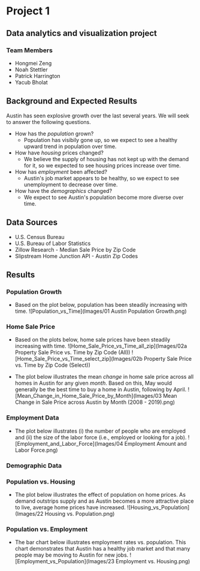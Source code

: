 # Project 1  
## Data analytics and visualization project  
### Team Members
* Hongmei Zeng  
* Noah Stettler  
* Patrick Harrington  
* Yacub Bholat  

## Background and Expected Results
Austin has seen explosive growth over the last several years. We will seek to answer the following questions.
* How has the *population* grown?  
  * Population has visibily gone up, so we expect to see a healthy upward trend in population over time.  
* How have *housing* prices changed?  
  * We believe the supply of housing has not kept up with the demand for it, so we expected to see housing prices increase over time.  
* How has *employment* been affected?  
  * Austin's job market appears to be healthy, so we expect to see unemployment to decrease over time.
* How have the *demographics* changed?  
  * We expect to see Austin's population become more diverse over time.

## Data Sources  
* U.S. Census Bureau  
* U.S. Bureau of Labor Statistics  
* Zillow Research - Median Sale Price by Zip Code  
* Slipstream Home Junction API - Austin Zip Codes  

## Results  
### Population Growth
* Based on the plot below, population has been steadily increasing with time.
![Population_vs_Time](Images/01 Austin Population Growth.png)

### Home Sale Price
  * Based on the plots below, home sale prices have been steadily increasing with time.
![Home_Sale_Price_vs_Time_all_zip](Images/02a Property Sale Price vs. Time by Zip Code (All))
![Home_Sale_Price_vs_Time_select_zip](Images/02b Property Sale Price vs. Time by Zip Code (Select))

  * The plot below illustrates the mean *change* in home sale price across all homes in Austin for any given *month*. Based on this, May would generally be the best time to buy a home in Austin, following by April.
![Mean_Change_in_Home_Sale_Price_by_Month](Images/03 Mean Change in Sale Price across Austin by Month (2008 - 2019).png)

### Employment Data
* The plot below illustrates (i) the number of people who are employed and (ii) the size of the labor force (i.e., employed or looking for a job).
![Employment_and_Labor_Force](Images/04 Employment Amount and Labor Force.png)

### Demographic Data


### Population vs. Housing
* The plot below illustrates the effect of population on home prices. As demand outstrips supply and as Austin becomes a more attractive place to live, average home prices have increased.
![Housing_vs_Population](Images/22 Housing vs. Population.png)

### Population vs. Employment
* The bar chart below illustrates employment rates vs. population. This chart demonstrates that Austin has a healthy job market and that many people may be moving to Austin for new jobs.
![Employment_vs_Population](Images/23 Employment vs. Housing.png)